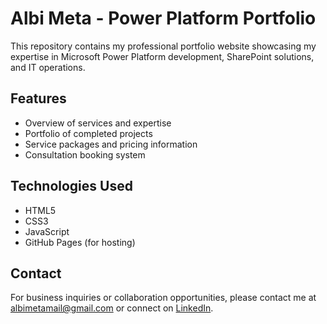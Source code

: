 # Albi Meta - Power Platform Portfolio

This repository contains my professional portfolio website showcasing my expertise in Microsoft Power Platform development, SharePoint solutions, and IT operations.

## Features

- Overview of services and expertise
- Portfolio of completed projects
- Service packages and pricing information
- Consultation booking system

## Technologies Used

- HTML5
- CSS3
- JavaScript
- GitHub Pages (for hosting)

## Contact

For business inquiries or collaboration opportunities, please contact me at albimetamail@gmail.com or connect on [LinkedIn](https://www.linkedin.com/in/albi-meta1/).